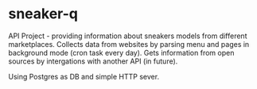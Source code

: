 # sneaker-q

API Project - providing information about sneakers models from different marketplaces. Collects data from websites by parsing menu and pages in background mode (cron task every day).
Gets information from open sources by intergations with another API (in future).

Using Postgres as DB and simple HTTP sever.



